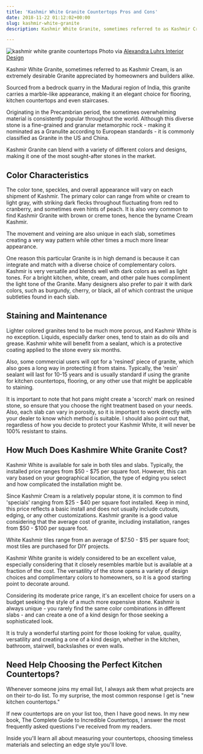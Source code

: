 ```yaml
---
title: 'Kashmir White Granite Countertops Pros and Cons'
date: 2018-11-22 01:12:02+00:00
slug: kashmir-white-granite
description: Kashmir White Granite, sometimes referred to as Kashmir Cream, is an extremely desirable Granite appreciated by homeowners and builders alike. 

---
```


![kashmir white granite countertops](https://www.doorwaysmagazine.com/wp-content/uploads/kashmir_white_granite_countertops.jpg) 
Photo via [Alexandra Luhrs Interior Design](http://www.aluhrsinteriordesign.com/)

Kashmir White Granite, sometimes referred to as Kashmir Cream, is an extremely desirable Granite appreciated by homeowners and builders alike. 

Sourced from a bedrock quarry in the Madurai region of India, this granite carries a marble-like appearance, making it an elegant choice for flooring, kitchen countertops and even staircases.  

Originating in the Precambrian period, the sometimes overwhelming material is consistently popular throughout the world. Although this diverse stone is a fine-grained and granular metamorphic rock - making it nominated as a Granulite according to European standards - it is commonly classified as Granite in the US and China. 

Kashmir Granite can blend with a variety of different colors and designs, making it one of the most sought-after stones in the market. 



## Color Characteristics



The color tone, speckles, and overall appearance will vary on each shipment of Kashmir. The primary color can range from white or cream to light gray, with striking dark flecks throughout fluctuating from red to cranberry, and sometimes even hints of peach. It is also very common to find Kashmir Granite with brown or creme tones, hence the byname Cream Kashmir.  

The movement and veining are also unique in each slab, sometimes creating a very way pattern while other times a much more linear appearance. 

One reason this particular Granite is in high demand is because it can integrate and match with a diverse choice of complementary colors.  Kashmir is very versatile and blends well with dark colors as well as light tones.  For a bright kitchen, white, cream, and other pale hues compliment the light tone of the Granite.  Many designers also prefer to pair it with dark colors, such as burgundy, cherry, or black, all of which contrast the unique subtleties found in each slab.



## Staining and Maintenance



Lighter colored granites tend to be much more porous, and Kashmir White is no exception. Liquids, especially darker ones, tend to stain as do oils and grease. Kashmir white will benefit from a sealant, which is a protective coating applied to the stone every six months.  

Also, some commercial users will opt for a 'resined' piece of granite, which also goes a long way in protecting it from stains. Typically, the 'resin' sealant will last for 10-15 years and is usually standard if using the granite for kitchen countertops, flooring, or any other use that might be applicable to staining. 

It is important to note that hot pans might create a 'scorch' mark on resined stone, so ensure that you choose the right treatment based on your needs.  Also, each slab can vary in porosity, so it is important to work directly with your dealer to know which method is suitable.  I should also point out that, regardless of how you decide to protect your Kashmir White, it will never be 100% resistant to stains. 



## How Much Does Kashmire White Granite Cost?



Kashmir White is available for sale in both tiles and slabs. Typically, the installed price ranges from $50 - $75 per square foot. However, this can vary based on your geographical location, the type of edging you select and how complicated the installation might be. 

Since Kashmir Cream is a relatively popular stone, it is common to find 'specials' ranging from $25 - $40 per square foot installed.  Keep in mind, this price reflects a basic install and does not usually include cutouts, edging, or any other customizations. Kashmir granite is a good value considering that the average cost of granite, including installation, ranges from $50 - $100 per square foot.  

White Kashmir tiles range from an average of $7.50 - $15 per square foot; most tiles are purchased for DIY projects. 

Kashmir White granite is widely considered to be an excellent value, especially considering that it closely resembles marble but is available at a fraction of the cost.  The versatility of the stone opens a variety of design choices and complimentary colors to homeowners, so it is a good starting point to decorate around. 

Considering its moderate price range, it's an excellent choice for users on a budget seeking the style of a much more expensive stone. Kashmir is always unique - you rarely find the same color combinations in different slabs - and can create a one of a kind design for those seeking a sophisticated look.  

It is truly a wonderful starting point for those looking for value, quality, versatility and creating a one of a kind design, whether in the kitchen, bathroom, stairwell, backslashes or even walls.

## Need Help Choosing the Perfect Kitchen Countertops?


Whenever someone joins my email list, I always ask them what projects are on their to-do list. To my surprise, the most common response I get is "new kitchen countertops." 

If new countertops are on your list too, then I have good news. In my new book, The Complete Guide to Incredible Countertops, I answer the most frequently asked questions I've received from my readers. 

Inside you'll learn all about measuring your countertops, choosing timeless materials and selecting an edge style you'll love. 
